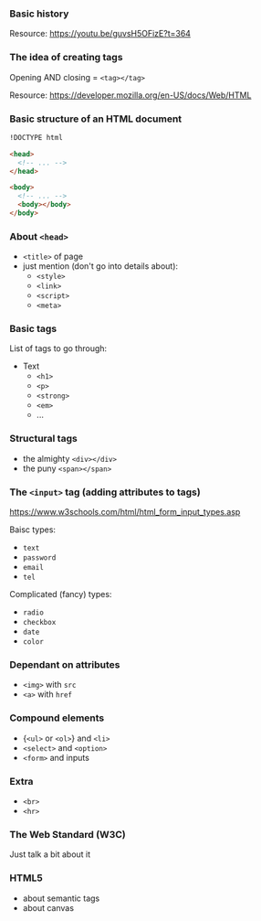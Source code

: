 ### Basic history

Resource: https://youtu.be/guvsH5OFizE?t=364

### The idea of creating tags

Opening AND closing = `<tag></tag>`

Resource: https://developer.mozilla.org/en-US/docs/Web/HTML

### Basic structure of an HTML document

```html
!DOCTYPE html

<head>
  <!-- ... -->
</head>

<body>
  <!-- ... -->
  <body></body>
</body>
```

### About `<head>`

- `<title>` of page
- just mention (don't go into details about):
  - `<style>`
  - `<link>`
  - `<script>`
  - `<meta>`

### Basic tags

List of tags to go through:

- Text
  - `<h1>`
  - `<p>`
  - `<strong>`
  - `<em>`
  - ...

### Structural tags

- the almighty `<div></div>`
- the puny `<span></span>`

### The `<input>` tag (adding attributes to tags)

https://www.w3schools.com/html/html_form_input_types.asp

Baisc types:

- `text`
- `password`
- `email`
- `tel`

Complicated (fancy) types:

- `radio`
- `checkbox`
- `date`
- `color`

### Dependant on attributes

- `<img>` with `src`
- `<a>` with `href`

### Compound elements

- {`<ul>` or `<ol>`} and `<li>`
- `<select>` and `<option>`
- `<form>` and inputs

### Extra

- `<br>`
- `<hr>`

### The Web Standard (W3C)

Just talk a bit about it

### HTML5

- about semantic tags
- about canvas
